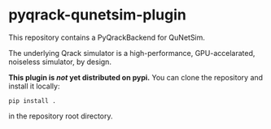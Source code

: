 # pyqrack-qunetsim-plugin

This repository contains a PyQrackBackend for QuNetSim.

The underlying Qrack simulator is a high-performance, GPU-accelarated, noiseless simulator, by design.

**This plugin is _not_ yet distributed on pypi.** You can clone the repository and install it locally:
```
pip install .
```
in the repository root directory.
